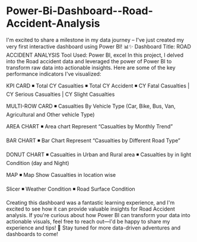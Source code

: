 # Power-Bi-Dashboard--Road-Accident-Analysis

I'm excited to share a milestone in my data journey – I've just created my very first interactive dashboard using Power BI! 📊✨
Dashboard Title: ROAD ACCIDENT ANALYSIS
Tool Used: Power BI, excel
In this project, I delved into the Road accident data and leveraged the power of Power BI to transform raw data into actionable insights. Here are some of the key performance indicators I've visualized:

KPI CARD
◾ Total CY Casualties
◾ Total CY Accident
◾ CY Fatal Casualties | CY Serious Casualties | CY Slight Casualties
 
MULTI-ROW CARD
◾ Casualties By Vehicle Type
(Car, Bike, Bus, Van, Agricultural and Other vehicle Type)
 
AREA CHART
◾ Area chart Represent “Casualties by Monthly Trend”
 
BAR CHART
◾ Bar Chart Represent “Casualties by Different Road Type”
 
DONUT CHART
◾ Casualties in Urban and Rural area
◾ Casualties by in light Condition (day and Night)

MAP
◾ Map Show Casualties in location wise

Slicer
◾ Weather Condition
◾ Road Surface Condition
 
Creating this dashboard was a fantastic learning experience, and I'm excited to see how it can provide valuable insights for Road Accident analysis. If you're curious about how Power BI can transform your data into actionable visuals, feel free to reach out—I'd be happy to share my experience and tips! 🤝
Stay tuned for more data-driven adventures and dashboards to come!
